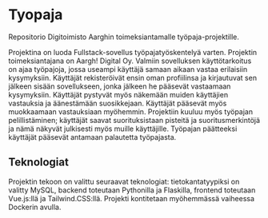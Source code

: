 # Tyopaja
Repositorio Digitoimisto Aarghin toimeksiantamalle työpaja-projektille.


Projektina on luoda Fullstack-sovellus työpajatyöskentelyä varten. Projektin toimeksiantajana on Aargh! Digital Oy. Valmiin sovelluksen käyttötarkoitus on ajaa työpajoja, jossa useampi käyttäjä samaan aikaan vastaa erilaisiin kysymyksiin. Käyttäjät rekisteröivät ensin oman profiilinsa ja kirjautuvat sen jälkeen sisään sovellukseen, jonka jälkeen he pääsevät vastaamaan kysymyksiin. Käyttäjät pystyvät myös näkemään muiden käyttäjien vastauksia ja äänestämään suosikkejaan. Käyttäjät pääsevät myös muokkaamaan vastauksiaan myöhemmin. Projektiin kuuluu myös työpajan pelillistäminen; käyttäjät saavat suorituksistaan pisteitä ja suoritusmerkintöjä ja nämä näkyvät julkisesti myös muille käyttäjille. Työpajan päätteeksi käyttäjät pääsevät antamaan palautetta työpajasta.

## Teknologiat

Projektin tekoon on valittu seuraavat teknologiat: tietokantatyypiksi on valitty MySQL, backend toteutaan Pythonilla ja Flaskilla, frontend toteutaan Vue.js:llä ja Tailwind.CSS:llä. Projekti kontitetaan myöhemmässä vaiheessa Dockerin avulla.
